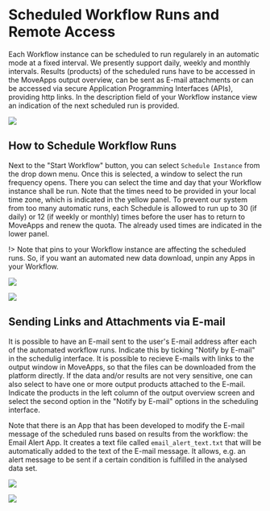 # Scheduled Workflow Runs and Remote Access

Each Workflow instance can be scheduled to run regularely in an automatic mode at a fixed interval. We presently support daily, weekly and monthly intervals. Results (products) of the scheduled runs have to be accessed in the MoveApps output overview, can be sent as E-mail attachments or can be accessed via secure Application Programming Interfaces (APIs), providing http links. In the description field of your Workflow instance view an indication of the next scheduled run is provided.

![](../files/Schedule_WFI.png)

## How to Schedule Workflow Runs

Next to the "Start Workflow" button, you can select `Schedule Instance` from the drop down menu. Once this is selected, a window to select the run frequency opens. There you can select the time and day that your Workflow instance shall be run. Note that the times need to be provided in your local time zone, which is indicated in the yellow panel. To prevent our system from too many automatic runs, each Schedule is allowed to run up to 30 (if daily) or 12 (if weekly or monthly) times before the user has to return to MoveApps and renew the quota. The already used times are indicated in the lower panel.

!> Note that pins to your Workflow instance are affecting the scheduled runs. So, if you want an automated new data download, unpin any Apps in your Workflow.

![](../files/schedule_button.png)

![](../files/Schedule_quota.png)

## Sending Links and Attachments via E-mail
It is possible to have an E-mail sent to the user's E-mail address after each of the automated workflow runs. Indicate this by ticking "Notify by E-mail" in the schedulig interface. It is possible to recieve E-mails with links to the output window in MoveApps, so that the files can be downloaded from the platform directly. If the data and/or results are not very sensitive, one can also select to have one or more output products attached to the E-mail. Indicate the products in the left column of the output overview screen and select the second option in the "Notify by E-mail" options in the scheduling interface.

Note that there is an App that has been developed to modify the E-mail message of the scheduled runs based on results from the workflow: the Email Alert App. It creates a text file called `email_alert_text.txt` that will be automatically added to the text of the E-mail message. It allows, e.g. an alert message to be sent if a certain condition is fulfilled in the analysed data set.

![](../files/schedule_email.png)

![](../files/output_email_api.png)